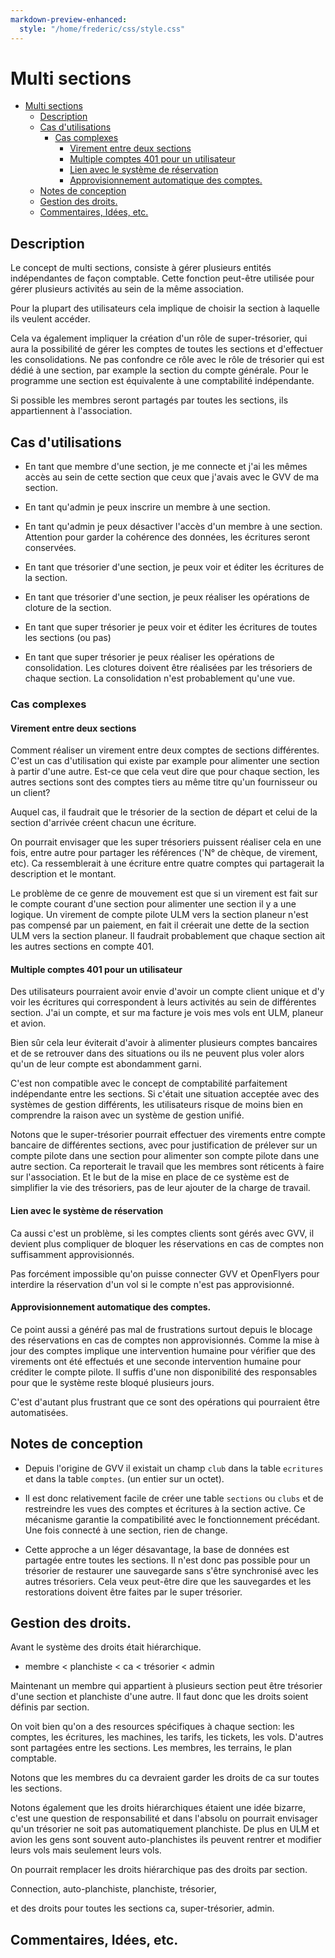 ```yaml
---
markdown-preview-enhanced:
  style: "/home/frederic/css/style.css"
---
```

<!-- Multi Sections --> 
# Multi sections


- [Multi sections](#multi-sections)
  - [Description](#description)
  - [Cas d'utilisations](#cas-dutilisations)
    - [Cas complexes](#cas-complexes)
      - [Virement entre deux sections](#virement-entre-deux-sections)
      - [Multiple comptes 401 pour un utilisateur](#multiple-comptes-401-pour-un-utilisateur)
      - [Lien avec le système de réservation](#lien-avec-le-système-de-réservation)
      - [Approvisionnement automatique des comptes.](#approvisionnement-automatique-des-comptes)
  - [Notes de conception](#notes-de-conception)
  - [Gestion des droits.](#gestion-des-droits)
  - [Commentaires, Idées,  etc.](#commentaires-idées--etc)

## Description

Le concept de multi sections, consiste à gérer plusieurs entités indépendantes de façon comptable. Cette fonction peut-être utilisée pour gérer plusieurs activités au sein de la même association.

Pour la plupart des utilisateurs cela implique de choisir la section à laquelle ils veulent accéder. 

Cela va également impliquer la création d'un rôle de super-trésorier, qui aura la possibilité de gérer les comptes de toutes les sections et d'effectuer les consolidations. Ne pas confondre ce rôle avec le rôle de trésorier qui est dédié à une section, par example la section du compte générale. Pour le programme une section est équivalente à une comptabilité indépendante.

Si possible les membres seront partagés par toutes les sections, ils appartiennent à l'association.

## Cas d'utilisations

* En tant que membre d'une section, je me connecte et j'ai les mêmes accès au sein de cette section que ceux que j'avais avec le GVV de ma section.
 
* En tant qu'admin je peux inscrire un membre à une section.
* En tant qu'admin je peux désactiver l'accès d'un membre à une section. Attention pour garder la cohérence des données, les écritures seront conservées.

* En tant que trésorier d'une section, je peux voir et éditer les écritures de la section.
* En tant que trésorier d'une section, je peux réaliser les opérations de cloture de la section.

* En tant que super trésorier je peux voir et éditer les écritures de toutes les sections (ou pas)
* En tant que super trésorier je peux réaliser les opérations de consolidation. Les clotures doivent être réalisées par les trésoriers de chaque section. La consolidation n'est probablement qu'une vue.

### Cas complexes
#### Virement entre deux sections

 Comment réaliser un virement entre deux comptes de sections différentes. C'est un cas d'utilisation qui existe par example pour alimenter une section à partir d'une autre. Est-ce que cela veut dire que pour chaque section, les autres sections  sont des comptes tiers au même titre qu'un fournisseur ou un client? 

Auquel cas, il faudrait que le trésorier de la section de départ et celui de la section d'arrivée créent chacun une écriture.

On pourrait envisager que les super trésoriers puissent réaliser cela en une fois, entre autre pour partager les références ('N° de chèque, de virement, etc). Ca ressemblerait à une écriture entre quatre comptes qui partagerait la description et le montant. 

Le problème de ce genre de mouvement est que si un virement est fait sur le compte courant d'une section pour alimenter une section il y a une logique. Un virement de compte pilote ULM vers la section planeur n'est pas compensé par un paiement, en fait il créerait une dette de la section ULM vers la section planeur. Il faudrait probablement que chaque section ait les autres sections en compte 401.

#### Multiple comptes 401 pour un utilisateur

Des utilisateurs pourraient avoir envie d'avoir un compte client unique et d'y voir les écritures qui correspondent à leurs activités au sein de différentes section. J'ai un compte, et sur ma facture je vois mes vols ent ULM, planeur et avion.

Bien sûr cela leur éviterait d'avoir à alimenter plusieurs comptes bancaires et de se retrouver dans des situations ou ils ne peuvent plus voler alors qu'un de leur compte est abondamment garni.

C'est non compatible avec le concept de comptabilité parfaitement indépendante entre les sections. Si c'était une situation acceptée avec des systèmes de gestion différents, les utilisateurs risque de moins bien en comprendre la raison avec un système de gestion unifié.

Notons que le super-trésorier pourrait effectuer des virements entre compte bancaire de différentes sections, avec pour justification de prélever sur un compte pilote dans une section pour alimenter son compte pilote dans une autre section. Ca reporterait le travail que les membres sont réticents à faire sur l'association. Et le but de la mise en place de ce système est de simplifier la vie des trésoriers, pas de leur ajouter de la charge de travail.

#### Lien avec le système de réservation

Ca aussi c'est un problème, si les comptes clients sont gérés avec GVV, il devient plus compliquer de bloquer les réservations en cas de comptes non suffisamment approvisionnés.

Pas forcément impossible qu'on puisse connecter GVV et OpenFlyers pour interdire la réservation d'un vol si le compte n'est pas approvisionné.

#### Approvisionnement automatique des comptes.

Ce point aussi a généré pas mal de frustrations surtout depuis le blocage des réservations en cas de comptes non approvisionnés. Comme la mise à jour des comptes implique une intervention humaine pour vérifier que des virements ont été effectués et une seconde intervention humaine pour créditer le compte pilote. Il suffis d'une non disponibilité des responsables pour que le système reste bloqué plusieurs jours.

C'est d'autant plus frustrant que ce sont des opérations qui pourraient être automatisées.

## Notes de conception

* Depuis l'origine de GVV il existait un champ `club` dans la table `ecritures` et dans la table `comptes`. (un entier sur un octet).

* Il est donc relativement facile de créer une table `sections` ou `clubs` et de restreindre les vues des comptes et écritures à la section active. Ce mécanisme garantie la compatibilité avec le fonctionnement précédant. Une fois connecté à une section, rien de change.

* Cette approche a un léger désavantage, la base de données est partagée entre toutes les sections. Il n'est donc pas possible pour un trésorier de restaurer une sauvegarde sans s'être synchronisé avec les autres trésoriers. Cela veux peut-être dire que les sauvegardes et les restorations doivent être faites par le super trésorier.

## Gestion des droits.

Avant le système des droits était hiérarchique.
  * membre < planchiste < ca < trésorier < admin

Maintenant un membre qui appartient à plusieurs section peut être trésorier d'une section et planchiste d'une autre.
Il faut donc que les droits soient définis par section.
 
On voit bien qu'on a des resources spécifiques à chaque section: les comptes, les écritures, les machines, les tarifs, les tickets, les vols. D'autres sont partagées entre les sections. Les membres, les terrains, le plan comptable.

Notons que les membres du ca devraient garder les droits de ca sur toutes les sections. 

Notons également que les droits hiérarchiques étaient une idée bizarre, c'est une question de responsabilité et dans l'absolu on pourrait envisager qu'un trésorier ne soit pas automatiquement planchiste. De plus en ULM et avion les gens sont souvent auto-planchistes ils peuvent rentrer et modifier leurs vols mais seulement leurs vols.

On pourrait remplacer les droits hiérarchique pas des droits par section.

Connection, auto-planchiste, planchiste, trésorier, 

et des droits pour toutes les sections
ca, super-trésorier, admin.

## Commentaires, Idées,  etc.